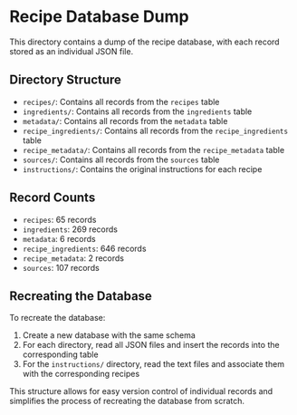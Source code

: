 # Recipe Database Dump

This directory contains a dump of the recipe database, with each record stored as an individual JSON file.

## Directory Structure

- `recipes/`: Contains all records from the `recipes` table
- `ingredients/`: Contains all records from the `ingredients` table
- `metadata/`: Contains all records from the `metadata` table
- `recipe_ingredients/`: Contains all records from the `recipe_ingredients` table
- `recipe_metadata/`: Contains all records from the `recipe_metadata` table
- `sources/`: Contains all records from the `sources` table
- `instructions/`: Contains the original instructions for each recipe

## Record Counts

- `recipes`: 65 records
- `ingredients`: 269 records
- `metadata`: 6 records
- `recipe_ingredients`: 646 records
- `recipe_metadata`: 2 records
- `sources`: 107 records

## Recreating the Database

To recreate the database:

1. Create a new database with the same schema
2. For each directory, read all JSON files and insert the records into the corresponding table
3. For the `instructions/` directory, read the text files and associate them with the corresponding recipes

This structure allows for easy version control of individual records and simplifies the process of recreating the database from scratch.
